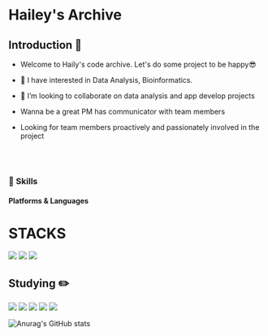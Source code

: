 # Hailey's Archive

<!--
**heejjj/heejjj** is a ✨ _special_ ✨ repository because its `README.md` (this file) appears on your GitHub profile.
 
Here are some ideas to get you  started:

- 🔭 I’m currently working on ... 
- 🤔 I’m looking for help with ...
- 💬 Ask me about ...
- 📫 How to reach me: ...-->

<!--소개-->

## Introduction :raised_hands:
- Welcome to Haily's code archive. Let's do some project to be happy😎
- 🌱 I have interested in Data Analysis, Bioinformatics. 
- 👯 I’m looking to collaborate on data analysis and app develop projects

- Wanna be a great PM has communicator with team members
- Looking for team members proactively and passionately involved in the project

<br/><br/>

### 💪 Skills
#### Platforms & Languages
 <!--기술스택
 ## Skill :four_leaf_clover: -->
 <h1>STACKS</h1></div>
 
<!--언어 및 툴 -->
<div align> 
  <img src="https://img.shields.io/badge/python-3776AB?style=for-the-badge&logo=python&logoColor=green"> 
  <img src="https://img.shields.io/badge/mysql-4479A1?style=for-the-badge&logo=mysql&logoColor=white">
  <img src="https://img.shields.io/badge/Sass-CC6699?style=flat&logo=Sass&logoColor=white"/>
  

  <br>
 
 <!--공부중 -->
  ## Studying :pencil2: 
  <img src="https://img.shields.io/badge/React-61DAFB?style=flat&logo=React&logoColor=white"/>
  <img src="https://img.shields.io/badge/JavaScript-F7DF1E?style=flat&logo=sql&logoColor=white">
  <img src="https://img.shields.io/badge/Next.js-000000?style=flat&logo=Next.js&logoColor=white"/>
  <img src="https://img.shields.io/badge/html5-E34F26?style=for-the-badge&logo=html5&logoColor=white"> 
  <img src="https://img.shields.io/badge/css-1572B6?style=for-the-badge&logo=css3&logoColor=white"> 
  <br> 
 

 ![Anurag's GitHub stats](https://github-readme-stats.vercel.app/api?username=anuraghazra&show_icons=true&theme=tokyonight)

<!-- 헤더 
![header](https://capsule-render.vercel.app/apitype=rect&text=RECT&fontAlign=30&fontSize=30&desc=Use%20theme&descAlign=60&descAlignY=50&theme=radicalhttps://capsule-render.vercel.app/api?) <div align=center>

<!--type=slice&color=auto&height=200&section=header&text=Hello&desc=Haily&fontSize=60&rotate=14&fontAlignY=25&fontAlign=75&descAlignY=43&descAlign=80&&animation=twinkling)

https://capsule-render.vercel.app/apitype=rect&text=RECT&fontAlign=30&fontSize=30&desc=Use%20theme&descAlign=60&descAlignY=50&theme=radical
<div align=center>

 
<div align=center>
![header](https://capsule-render.vercel.app/api?type=rect&text=RECT&fontAlign=30&fontSize=30&desc=Use%20theme&descAlign=60&descAlignY=50&theme=radical)
![Top Langs](https://github-readme-stats.vercel.app/api/top-langs/?username=heejjj&layout=compact&theme=white)
 
<!-- (https://capsule-render.vercel.app/api?type=waving&color=gradient&height=120&animation=fadeIn&section=footer&text=&fontAlign=70) --!>


  <!-- 

<p>
  <img src="https://img.shields.io/badge/Quarkus-4695EB?style=flat-square&logo=Quarkus&logoColor=white"/>
  <img src="https://img.shields.io/badge/React-61DAFB?style=flat-square&logo=React&logoColor=black"/>
  <img src="https://img.shields.io/badge/ReactNative-61DAFB?style=flat-square&logo=React&logoColor=black"/>
  <img src="https://img.shields.io/badge/Android-3DDC84?style=flat-square&logo=Android&logoColor=white"/>
  <img src="https://img.shields.io/badge/iOS-000000?style=flat-square&logo=iOS&logoColor=white"/>
  <img src="https://img.shields.io/badge/Flutter-02569B?style=flat-square&logo=Flutter&logoColor=white"/>
</p>
<p>
  <img src="https://img.shields.io/badge/Kotlin-0095D5?style=flat-square&logo=Kotlin&logoColor=white"/> 
  <img src="https://img.shields.io/badge/TypeScript-3178C6?style=flat-square&logo=TypeScript&logoColor=white"/>
  <img src="https://img.shields.io/badge/Java-007396?style=flat-square&logo=Java&logoColor=white"/>
  <img src="https://img.shields.io/badge/Swift-FA7343?style=flat-square&logo=Swift&logoColor=white"/>
</p>
<p>
  <img src="https://img.shields.io/badge/Quarkus-4695EB?style=flat-square&logo=Quarkus&logoColor=white"/>
  <img src="https://img.shields.io/badge/React-61DAFB?style=flat-square&logo=React&logoColor=black"/>
  <img src="https://img.shields.io/badge/ReactNative-61DAFB?style=flat-square&logo=React&logoColor=black"/>
  <img src="https://img.shields.io/badge/Android-3DDC84?style=flat-square&logo=Android&logoColor=white"/>
  <img src="https://img.shields.io/badge/iOS-000000?style=flat-square&logo=iOS&logoColor=white"/>
  <img src="https://img.shields.io/badge/Flutter-02569B?style=flat-square&logo=Flutter&logoColor=white"/>

<img src="https://img.shields.io/badge/flask-000000?style=for-the-badge&logo=flask&logoColor=white">
       <img src="https://img.shields.io/badge/TypeScript-3178C6?style=flat&logo=TypeScript&logoColor=white"/> 
  <img src="https://img.shields.io/badge/mongoDB-47A248?style=for-the-badge&logo=MongoDB&logoColor=white">
  <img src="https://img.shields.io/badge/firebase-FFCA28?style=for-the-badge&logo=firebase&logoColor=white">--!> 
 

</center>

</div>

 
  <!--프론트
  <img src="https://img.shields.io/badge/React-61DAFB?style=flat&logo=React&logoColor=white"/>
  <img src="https://img.shields.io/badge/Redux-764ABC?style=flat&logo=Redux&logoColor=white"/>
  <img src="https://img.shields.io/badge/Vue.js-4FC08D?style=flat&logo=Vue.js&logoColor=white"/>
  <br/>
  <!--언어 및 툴 
   <img src="https://img.shields.io/badge/Java-007396?style=flat&logo=Java&logoColor=white"/>
    <img src="https://img.shields.io/badge/JavaScript-F7DF1E?style=flat&logo=JavaScript&logoColor=white"/>
<br/><br/> --> 


<!--(https://capsule-render.vercel.app/api?type=slice)
#<img src="https://capsule-render.vercel.app/api?type=wave&color=auto&height=300&section=header&text=capsule%20render&fontSize=90" />

![reversal](https://capsule-render.vercel.app/apitype=rect&text=RECT&fontAlign=30&fontSize=30&desc=Use%20theme&descAlign=60&descAlignY=50&theme=radical) --!> 

